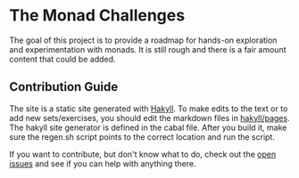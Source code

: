 # The Monad Challenges

The goal of this project is to provide a roadmap for hands-on exploration and
experimentation with monads. It is still rough and there is a fair amount
content that could be added.

## Contribution Guide

The site is a static site generated with
[Hakyll](http://hackage.haskell.org/package/hakyll). To make edits to the text
or to add new sets/exercises, you should edit the markdown files in
[hakyll/pages](https://github.com/mightybyte/monad-challenges/tree/gh-pages/hakyll/pages).
The hakyll site generator is defined in the cabal file.  After you build it,
make sure the regen.sh script points to the correct location and run the
script.

If you want to contribute, but don't know what to do, check out the [open
issues](https://github.com/mightybyte/monad-challenges/issues) and see if you
can help with anything there.
